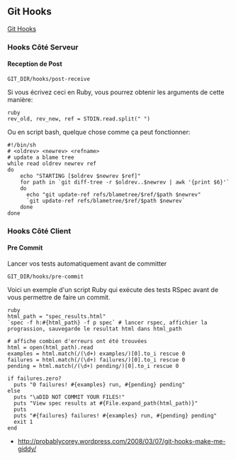 ## Git Hooks ##

[Git Hooks](http://www.kernel.org/pub/software/scm/git/docs/githooks.html)

### Hooks Côté Serveur ###

#### Reception de Post ####


	GIT_DIR/hooks/post-receive

Si vous écrivez ceci en Ruby, vous pourrez obtenir les arguments de cette
manière:

	ruby
	rev_old, rev_new, ref = STDIN.read.split(" ")

Ou en script bash, quelque chose comme ça peut fonctionner:
	
	#!/bin/sh
	# <oldrev> <newrev> <refname>
	# update a blame tree
	while read oldrev newrev ref
	do
		echo "STARTING [$oldrev $newrev $ref]"
		for path in `git diff-tree -r $oldrev..$newrev | awk '{print $6}'`
		do
		  echo "git update-ref refs/blametree/$ref/$path $newrev"
		  `git update-ref refs/blametree/$ref/$path $newrev`
		done
	done
	

### Hooks Côté Client ###


#### Pre Commit ####

Lancer vos tests automatiquement avant de committer

 	GIT_DIR/hooks/pre-commit

Voici un exemple d'un script Ruby qui exécute des tests RSpec avant de vous
permettre de faire un commit.

	ruby  
	html_path = "spec_results.html"  
	`spec -f h:#{html_path} -f p spec` # lancer rspec, affichier la prograssion, sauvegarde le resultat html dans html_path

	# affiche combien d'erreurs ont été trouvées
	html = open(html_path).read  
	examples = html.match(/(\d+) examples/)[0].to_i rescue 0  
	failures = html.match(/(\d+) failures/)[0].to_i rescue 0  
	pending = html.match(/(\d+) pending/)[0].to_i rescue 0  

	if failures.zero?  
	  puts "0 failures! #{examples} run, #{pending} pending"  
	else  
	  puts "\aDID NOT COMMIT YOUR FILES!"  
	  puts "View spec results at #{File.expand_path(html_path)}"  
	  puts  
	  puts "#{failures} failures! #{examples} run, #{pending} pending"  
	  exit 1  
	end

* http://probablycorey.wordpress.com/2008/03/07/git-hooks-make-me-giddy/
